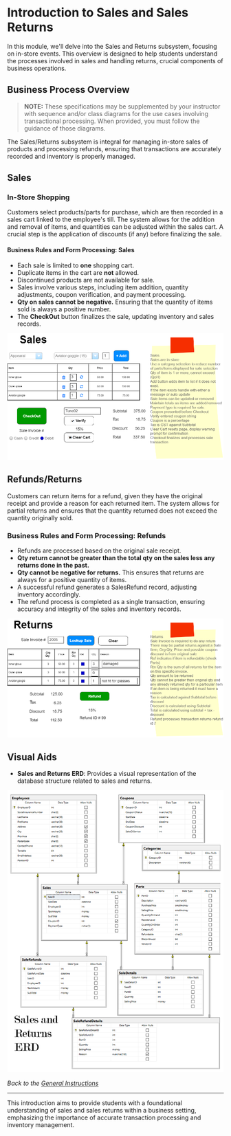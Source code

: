 # Introduction to Sales and Sales Returns

In this module, we'll delve into the Sales and Returns subsystem, focusing on in-store events. This overview is designed to help students understand the processes involved in sales and handling returns, crucial components of business operations.

## Business Process Overview

> **NOTE:** These specifications may be supplemented by your instructor with sequence and/or class diagrams for the use cases involving transactional processing. When provided, you must follow the guidance of those diagrams.

The Sales/Returns subsystem is integral for managing in-store sales of products and processing refunds, ensuring that transactions are accurately recorded and inventory is properly managed.

## Sales

### In-Store Shopping

Customers select products/parts for purchase, which are then recorded in a sales cart linked to the employee's till. The system allows for the addition and removal of items, and quantities can be adjusted within the sales cart. A crucial step is the application of discounts (if any) before finalizing the sale.

#### Business Rules and Form Processing: Sales

- Each sale is limited to **one** shopping cart.
- Duplicate items in the cart are **not** allowed.
- Discontinued products are not available for sale.
- Sales involve various steps, including item addition, quantity adjustments, coupon verification, and payment processing.
- **Qty on sales cannot be negative.** Ensuring that the quantity of items sold is always a positive number.
- The **CheckOut** button finalizes the sale, updating inventory and sales records.

![Demo Form](./sales.png)

## Refunds/Returns

Customers can return items for a refund, given they have the original receipt and provide a reason for each returned item. The system allows for partial returns and ensures that the quantity returned does not exceed the quantity originally sold.

### Business Rules and Form Processing: Refunds

- Refunds are processed based on the original sale receipt.
- **Qty return cannot be greater than the total qty on the sales less any returns done in the past.**
- **Qty cannot be negative for returns.** This ensures that returns are always for a positive quantity of items.
- A successful refund generates a SalesRefund record, adjusting inventory accordingly.
- The refund process is completed as a single transaction, ensuring accuracy and integrity of the sales and inventory records.

![Refunds](./returns.png)

## Visual Aids

- **Sales and Returns ERD**: Provides a visual representation of the database structure related to sales and returns.

![eTools - Shopping ERD](./salesreturns_erd.png)

*Back to the [General Instructions](./README.md)*

---

This introduction aims to provide students with a foundational understanding of sales and sales returns within a business setting, emphasizing the importance of accurate transaction processing and inventory management.
